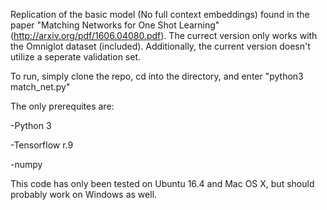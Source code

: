 Replication of the basic model (No full context embeddings) found in the paper "Matching Networks for One Shot Learning" (http://arxiv.org/pdf/1606.04080.pdf). 
The currect version only works with the Omniglot dataset (included). Additionally, the current version doesn't utilize a seperate validation set.

To run, simply clone the repo, cd into the directory, and enter "python3 match_net.py"

The only prerequites are:

-Python 3

-Tensorflow r.9

-numpy

This code has only been tested on Ubuntu 16.4 and Mac OS X, but should probably work on Windows as well.
